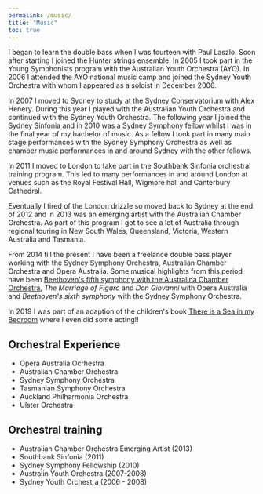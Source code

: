```yaml
---
permalink: /music/
title: "Music"
toc: true
---
```


I began to learn the double bass when I was fourteen with Paul Laszlo.
Soon after starting I joined the Hunter strings ensemble.
In 2005 I took part in the Young Symphonists program with the Australian Youth Orchestra (AYO).
In 2006 I attended the AYO national music camp and joined the Sydney Youth Orchestra with whom I appeared as a soloist in December 2006.

In 2007 I moved to Sydney to study at the Sydney Conservatorium with Alex Henery.
During this year I played with the Australian Youth Orchestra and continued with the Sydney Youth Orchestra.
The following year I joined the Sydney Sinfonia and in 2010 was a Sydney Symphony fellow whilst I was in the final year of my bachelor of music.
As a fellow I took part in many main stage performances with the Sydney Symphony Orchestra as well as chamber music performances in and around Sydney with the other fellows.

In 2011 I moved to London to take part in the Southbank Sinfonia orchestral training program.
This led to many performances in and around London at venues such as the Royal Festival Hall, Wigmore hall and Canterbury Cathedral.

Eventually I tired of the London drizzle so moved back to Sydney at the end of 2012 and in 2013 was an emerging artist with the Australian Chamber Orchestra.
As part of this program I got to see a lot of Australia through regional touring in New South Wales, Queensland, Victoria, Western Australia and Tasmania.

From 2014 till the present I have been a freelance double bass player working with the Sydney Symphony Orchestra, Australian Chamber Orchestra and Opera Australia.
Some musical highlights from this period have been [Beethoven's fifth symphony with the Australina Chamber Orchestra](https://www.youtube.com/watch?v=bKFLH-y6Ao0), *The Marriage of Figaro* and *Don Giovanni* with Opera Australia and *Beethoven's sixth symphony* with the Sydney Symphony Orchestra.

In 2019 I was part of an adaption of the children's book [There is a Sea in my Bedroom](https://www.youtube.com/watch?v=DRGKj2V3CTs) where I even did some acting!!

## Orchestral Experience

- Opera Australia Ocrhestra
- Australian Chamber Orchestra
- Sydney Symphony Orchestra
- Tasmanian Symphony Orchestra
- Auckland Philharmonia Orchestra
- Ulster Orchestra

## Orchestral training

- Australian Chamber Orchestra Emerging Artist (2013)
- Southbank Sinfonia (2011)
- Sydney Symphony Fellowship (2010)
- Australin Youth Orchestra (2007-2008)
- Sydney Youth Orchestra (2006 - 2008)
